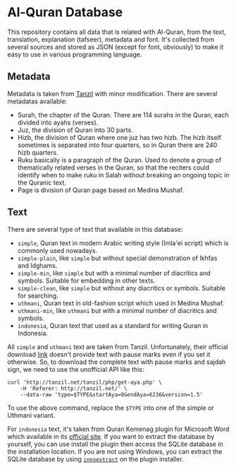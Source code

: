 # Al-Quran Database

This repository contains all data that is related with Al-Quran, from the text, translation, explanation
(tafseer), metadata and font. It's collected from several sources and stored as JSON (except for font,
obviously) to make it easy to use in various programming language.

## Metadata

Metadata is taken from [Tanzil][tanzil-meta] with minor modification. There are several metadatas available:

- Surah, the chapter of the Quran. There are 114 surahs in the Quran, each divided into ayahs (verses).
- Juz, the division of Quran into 30 parts.
- Hizb, the division of Quran where one juz has two hizb. The hizb itself sometimes is separated into four 
  quarters, so in Quran there are 240 hizb quarters.
- Ruku basically is a paragraph of the Quran. Used to denote a group of thematically related verses in the
  Quran, so that the reciters could identify when to make ruku in Salah without breaking an ongoing topic
  in the Quranic text.
- Page is division of Quran page based on Medina Mushaf.

## Text

There are several type of text that available in this database:

- `simple`, Quran text in modern Arabic writing style (Imla'ei script) which is commonly used nowadays.
- `simple-plain`, like `simple` but without special demonstration of Ikhfas and Idghams.
- `simple-min`, like `simple` but with a minimal number of diacritics and symbols. Suitable for
   embedding in other texts.
- `simple-clean`, like `simple` but without any diacritics or symbols. Suitable for searching.
- `uthmani`, Quran text in old-fashion script which used in Medina Mushaf.
- `uthmani-min`, like `uthmani` but with a minimal number of diacritics and symbols.
- `indonesia`, Quran text that used as a standard for writing Quran in Indonesia.

All `simple` and `uthmani` text are taken from Tanzil. Unfortunately, their official download 
[link][tanzil-download] doesn't provide text with pause marks even if you set it otherwise. So, to download
the complete text with pause marks and sajdah sign, we need to use the unofficial API like this:

```
curl 'http://tanzil.net/tanzil/php/get-aya.php' \
	-H 'Referer: http://tanzil.net/' \
	--data-raw 'type=$TYPE&startAya=0&endAya=6236&version=1.5'
```

To use the above command, replace the `$TYPE` into one of the simple or Uthmani variant.

For `indonesia` text, it's taken from Quran Kemenag plugin for Microsoft Word which available in its
[official site][kemenag-quran]. If you want to extract the database by yourself, you can use install the
plugin then access the SQLite database in the installation location. If you are not using Windows, you can
extract the SQLite database by using [`innoextract`][innoextract] on the plugin installer.

[tanzil-meta]: http://tanzil.net/docs/quran_metadata
[tanzil-download]: http://tanzil.net/pub/download/download.htm
[kemenag-quran]: https://lajnah.kemenag.go.id/unduhan/category/1-qkiw
[innoextract]: https://constexpr.org/innoextract/